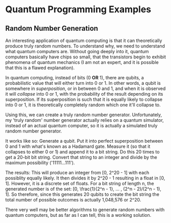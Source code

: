 # Quantum Programming Examples

## Random Number Generation
An interesting application of quantum computing is that it can theoretically produce truly random numbers. To understand why,
we need to understand what quantum computers are. Without going deeply into it, quantum computers basically have chips so
small, that the transistors begin to exhibit phenomena of quantum mechanics (I am not an expert, and it is possible that this
is a flawed explanation).

In quantum computing, instead of bits (0 **OR** 1), there are qubits, a probabilistic value that will either turn into 0
or 1. In other words, a qubit is somewhere in *superposition*, or in between 0 and 1, and when it is observed it will 
*collapse* into 0 or 1, with the probability of the result depending on its superposition. If its superposition is such
that it is equally likely to collapse into 0 or 1, it is theoretically completely random which one it'll collapse to. 

Using this, we can create a truly random number generator. Unfortunately, my 'truly random' number generator actually relies
on a quantum simulator, instead of an actual quantum computer, so it is actually a simulated truly random number generator.

It works like so:
  Generate a qubit. Put it into perfect superposition between 0 and 1 with what's known as a Hadamard gate. Measure it
  (so that it collapses to either 0 or 1) and append it to a bit string. Do this 20 times to get a 20-bit bit string.
  Convert that string to an integer and divide by the maximum possibility ('11111...111').
  
The results:
  This will produce an integer from [0, 2^20 - 1] with each possiblity equally likely. It then divides it by 2^20 - 1 resulting 
  in a float in [0, 1]. However, it is a discrete set of floats. For a bit string of length n, the generated number is of the
  set: [0, \frac{1}{2^n - 1}, ... , (2^n - 2)/(2^n - 1), 1]. So therefore, since this generates 20 qubits to create the
  bit string the total number of possible outcomes is actually 1,048,576 or 2^20.
  
There very well may be better algorithms to generate random numbers with quantum computers, but as far as I can tell, this is
a working solution.
